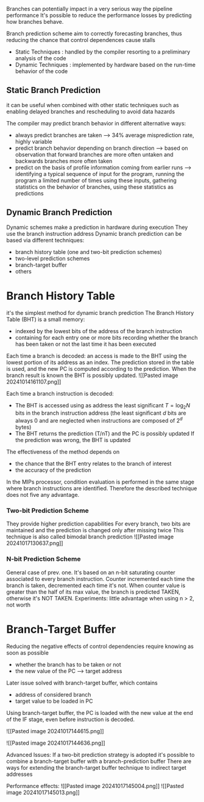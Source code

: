 Branches can potentially impact in a very serious way the pipeline performance
It's possible to reduce the performance losses by predicting how branches behave.

Branch prediction scheme aim to correctly forecasting branches, thus reducing the chance that control dependences cause stalls

- Static Techniques : handled by the compiler resorting to a preliminary analysis of the code
- Dynamic Techniques : implemented by hardware based on the run-time behavior of the code

## Static Branch Prediction
it can be useful when combined with other static techniques such as enabling delayed branches and rescheduling to avoid data hazards

The compiler may predict branch behavior in different alternative ways: 
- always predict branches are taken --> 34% average misprediction rate, highly variable
- predict branch behavior depending on branch direction --> based on observation that forward branches are more often untaken and backwards branches more often taken
- predict on the basis of profile information coming from earlier runs --> identifying a typical sequence of input for the program, running the program a limited number of times using these inputs, gathering statistics on the behavior of branches, using these statistics as predictions

## Dynamic Branch Prediction
Dynamic schemes make a prediction in hardware during execution
They use the branch instruction address
Dynamic branch prediction can be based via different techniques:
- branch history table (one and two-bit prediction schemes)
- two-level prediction schemes
- branch-target buffer
- others
# Branch History Table

it's the simplest method for dynamic branch prediction
The Branch History Table (BHT) is a small memory:
- indexed by the lowest bits of the address of the branch instruction
- containing for each entry one or more bits recording whether the branch has been taken or not the last time it has been executed

Each time a branch is decoded: an access is made to the BHT using the lowest portion of its address as an index. The prediction stored in the table is used, and the new PC is computed according to the prediction.
When the branch result is known the BHT is possibly updated.
![[Pasted image 20241014161107.png]]

Each time a branch instruction is decoded:
- The BHT is accessed using as address the least significant $T=\log_2N$ bits in the branch instruction address (the least significant $d$ bits are always 0 and are neglected when instructions are composed of $2^d$ bytes)
- The BHT returns the prediction (T/nT) and the PC is possibly updated
If the prediction was wrong, the BHT is updated

The effectiveness of the method depends on 
- the chance that the BHT entry relates to the branch of interest
- the accuracy of the prediction

In the MIPs processor, condition evaluation is performed in the same stage where branch instructions are identified. Therefore the described technique does not five any advantage.
### Two-bit Prediction Scheme
They provide higher prediction capabilities
For every branch, two bits are maintained and the prediction is changed only after missing twice
This technique is also called bimodal branch prediction
![[Pasted image 20241017130637.png]]
### N-bit Prediction Scheme
General case of prev. one. It's based on an n-bit saturating counter associated to every branch instruction.
Counter incremented each time the branch is taken, decremented each time it's not.
When counter value is greater than the half of its max value, the branch is predicted TAKEN, otherwise it's NOT TAKEN.
Experiments: little advantage when using n > 2, not worth
# Branch-Target Buffer

Reducing the negative effects of control dependencies require knowing as soon as possible
- whether the branch has to be taken or not
- the new value of the PC --> target address

Later issue solved with branch-target buffer, which contains
- address of considered branch
- target value to be loaded in PC

Using branch-target buffer, the PC is loaded with the new value at the end of the IF stage, even before instruction is decoded.

![[Pasted image 20241017144615.png]]

![[Pasted image 20241017144636.png]]

Advanced Issues:
If a two-bit prediction strategy is adopted it's possible to combine a branch-target buffer with a branch-prediction buffer
There are ways for extending the branch-target buffer technique to indirect target addresses

Performance effects:
![[Pasted image 20241017145004.png]]
![[Pasted image 20241017145013.png]]




